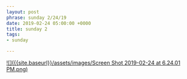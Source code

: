 ```yaml
---
layout: post
phrase: sunday 2/24/19
date: 2019-02-24 05:00:00 +0000
title: sunday 2
tags:
- sunday

---
```

[![]({{site.baseurl}}/assets/images/Screen Shot 2019-02-24 at 6.24.01 PM.png)](https://aidanquinlan.net/sunday/)